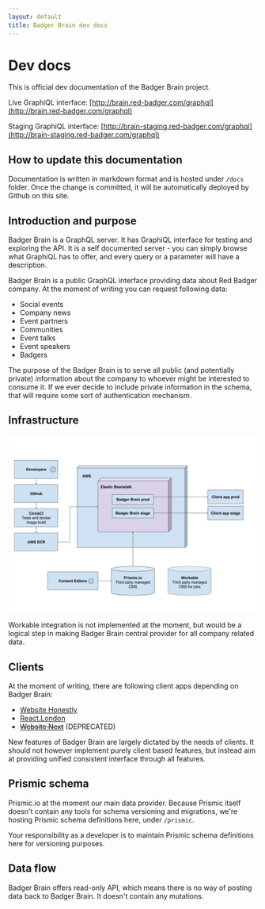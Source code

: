 ```yaml
---
layout: default
title: Badger Brain dev docs
---
```


# Dev docs

This is official dev documentation of the Badger Brain project.

Live GraphiQL interface: [http://brain.red-badger.com/graphql](http://brain.red-badger.com/graphql)

Staging GraphiQL interface: [http://brain-staging.red-badger.com/graphql](http://brain-staging.red-badger.com/graphql)

## How to update this documentation

Documentation is written in markdown format and is hosted under `/docs` folder. Once the change is committed, it will be automatically deployed by Github on this site.

## Introduction and purpose

Badger Brain is a GraphQL server. It has GraphiQL interface for testing and exploring the API. It is a self documented server - you can simply browse what GraphiQL has to offer, and every query or a parameter will have a description.

Badger Brain is a public GraphQL interface providing data about Red Badger company. At the moment of writing you can request following data:

* Social events
* Company news
* Event partners
* Communities
* Event talks
* Event speakers
* Badgers

The purpose of the Badger Brain is to serve all public (and potentially private) information about the company to whoever might be interested to consume it. If we ever decide to include private information in the schema, that will require some sort of authentication mechanism.

## Infrastructure

<a href="https://docs.google.com/a/red-badger.com/drawings/d/19jeYZPGdTSUGL9KG1LDurVAyjPpdSyCNm6nADwxE8wI/edit?usp=sharing"><img src="assets/infrastructure-chart.png"></a>

Workable integration is not implemented at the moment, but would be a logical step in making Badger Brain central provider for all company related data.

## Clients

At the moment of writing, there are following client apps depending on Badger Brain:

* [Website Honestly](https://github.com/redbadger/website-honestly)
* [React.London](https://github.com/redbadger/react.london/)
* ~~[Website Next](https://github.com/redbadger/website-next)~~ (DEPRECATED)

New features of Badger Brain are largely dictated by the needs of clients. It should not however implement purely client based features, but instead aim at providing unified consistent interface through all features.

## Prismic schema

Prismic.io at the moment our main data provider. Because Prismic itself doesn't contain any tools for schema versioning and migrations, we're hosting Prismic schema definitions here, under `/prismic`.

Your responsibility as a developer is to maintain Prismic schema definitions here for versioning purposes.

## Data flow

Badger Brain offers read-only API, which means there is no way of posting data back to Badger Brain. It doesn't contain any mutations.
